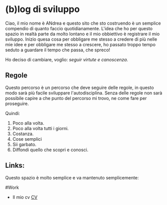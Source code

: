 # (b)log di sviluppo

Ciao, il mio nome è ANdrea e questo sito che sto costruendo è un semplice compendio di quanto faccio quotidianamente.
L'idea che ho per questo spazio in realtà parte da molto lontano e il mio obbiettivo è registrare il mio sviluppo.
Inizio quesa cosa per obbligare me stesso a credere di più nelle mie idee e per obbligare me stesso a crescere, ho passato troppo tempo seduto a guardare il tempo che passa, che spreco!

Ho deciso di cambiare, voglio: *seguir virtute e canoscenza*.

## Regole

Questo percorso è un percorso che deve seguire delle regole, in questo modo sarà più facile sviluppare l'autodisciplina. Senza delle regole non sarà possibile capire a che punto del percorso mi trovo, ne come fare per proseguire. 

Quindi:

1. Poco alla volta.
1. Poco alla volta tutti i giorni.
1. Costanza.
1. Cose semplici
1. Sii garbato.
1. Diffondi quello che scopri e conosci.

## Links:

Questo spazio è molto semplice e va mantenuto semplicemente:

#Work

* Il mio cv [CV](curriculum_vitae)
